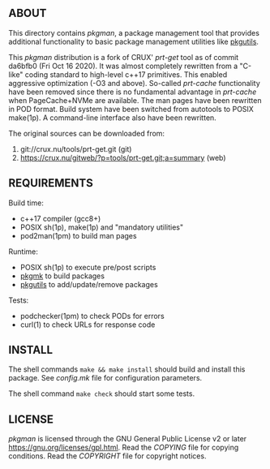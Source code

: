 ABOUT
-----
This directory contains *pkgman*, a package management tool that
provides additional functionality to basic package management
utilities like [pkgutils][1].

This *pkgman* distribution is a fork of CRUX' *prt-get* tool as of
commit da6bfb0 (Fri Oct 16 2020).  It was almost completely rewritten
from a "C-like" coding standard to high-level c++17 primitives.  This
enabled aggressive optimization (-O3 and above).  So-called
*prt-cache* functionality have been removed since there is no
fundamental advantage in *prt-cache* when PageCache+NVMe are
available.  The man pages have been rewritten in POD format.  Build
system have been switched from autotools to POSIX make(1p).  A
command-line interface also have been rewritten.

The original sources can be downloaded from:
  1. git://crux.nu/tools/prt-get.git                        (git)
  2. https://crux.nu/gitweb/?p=tools/prt-get.git;a=summary  (web)

REQUIREMENTS
------------
Build time:
  * c++17 compiler (gcc8+)
  * POSIX sh(1p), make(1p) and "mandatory utilities"
  * pod2man(1pm) to build man pages

Runtime:
  * POSIX sh(1p) to execute pre/post scripts
  * [pkgmk][2] to build packages
  * [pkgutils][1] to add/update/remove packages

Tests:
  - podchecker(1pm) to check PODs for errors
  - curl(1) to check URLs for response code

INSTALL
-------
The shell commands `make && make install` should build and install
this package.  See *config.mk* file for configuration parameters.

The shell command `make check` should start some tests.

LICENSE
-------
*pkgman* is licensed through the GNU General Public License v2 or
later <https://gnu.org/licenses/gpl.html>.
Read the *COPYING* file for copying conditions.
Read the *COPYRIGHT* file for copyright notices.

<!------------------------------------------------------------------->
[1]: https://github.com/zeppe-lin/pkgutils
[2]: https://github.com/zeppe-lin/pkgmk
<!------------------------------------------------------------------->

<!-- vim:sw=2:ts=2:sts=2:et:cc=72:tw=70
End of file. -->

